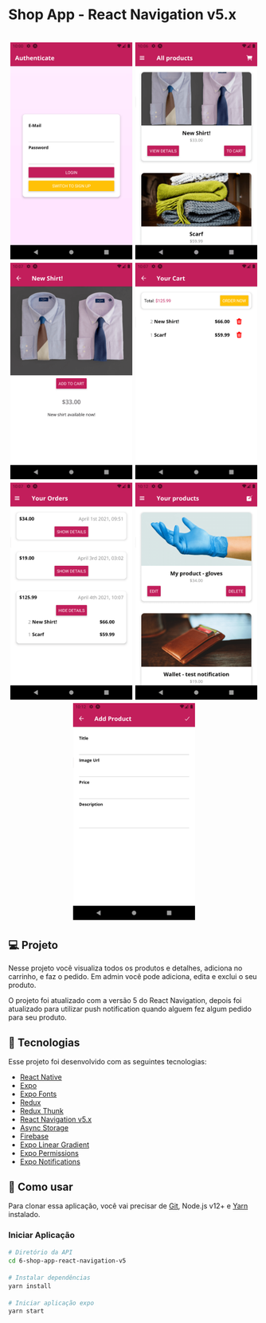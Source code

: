 # Shop App - React Navigation v5.x

<h1 align="center">
    <img alt="Categories" title="Categories" src=".github/auth.png" width="245px" />
    <img alt="Products Overview" title="Products Overview" src=".github/productsOverview.png" width="245px" />
    <img alt="Products Detail" title="Products Detail" src=".github/productsDetail.png" width="245px" />
    <img alt="Cart" title="Cart" src=".github/cart.png" width="245px" />
    <img alt="Orders" title="Orders" src=".github/orders.png" width="245px" />
    <img alt="User Products" title="User Products" src=".github/userProducts.png" width="245px" />
    <img alt="Edit Product" title="Edit Product" src=".github/editProduct.png" width="245px" />
</h1>

## 💻 Projeto

Nesse projeto você visualiza todos os produtos e detalhes, adiciona no carrinho, e faz o pedido. Em admin você pode adiciona, edita e exclui o seu produto.

O projeto foi atualizado com a versão 5 do React Navigation, depois foi atualizado para utilizar push notification quando alguem fez algum pedido para seu produto.

## :rocket: Tecnologias

Esse projeto foi desenvolvido com as seguintes tecnologias:

- [React Native](https://reactnative.dev)
- [Expo](https://expo.io/)
- [Expo Fonts](https://docs.expo.io/versions/latest/sdk/font/)
- [Redux](https://redux.js.org)
- [Redux Thunk](https://github.com/reduxjs/redux-thunk)
- [React Navigation v5.x](https://reactnavigation.org/docs/getting-started)
- [Async Storage](https://react-native-async-storage.github.io/async-storage/docs/usage/)
- [Firebase](https://firebase.google.com/?hl=pt-br)
- [Expo Linear Gradient](https://docs.expo.io/versions/latest/sdk/linear-gradient/)
- [Expo Permissions](https://docs.expo.io/versions/latest/sdk/permissions/)
- [Expo Notifications](https://docs.expo.io/versions/latest/sdk/notifications/)

## 🔨 Como usar

Para clonar essa aplicação, você vai precisar de [Git](https://git-scm.com/), Node.js v12+ e [Yarn](https://yarnpkg.com/) instalado.

### Iniciar Aplicação

```bash
# Diretório da API
cd 6-shop-app-react-navigation-v5

# Instalar dependências
yarn install

# Iniciar aplicação expo
yarn start
```
